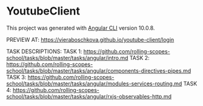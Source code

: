 # YoutubeClient

This project was generated with [Angular CLI](https://github.com/angular/angular-cli) version 10.0.8.

PREVIEW AT:
https://vieraboschkova.github.io/youtube-client/login

TASK DESCRIPTIONS:
TASK 1: https://github.com/rolling-scopes-school/tasks/blob/master/tasks/angular/intro.md
TASK 2: https://github.com/rolling-scopes-school/tasks/blob/master/tasks/angular/components-directives-pipes.md
TASK 3: https://github.com/rolling-scopes-school/tasks/blob/master/tasks/angular/modules-services-routing.md
TASK 4: https://github.com/rolling-scopes-school/tasks/blob/master/tasks/angular/rxjs-observables-http.md
